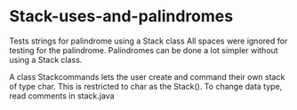 # Stack-uses-and-palindromes
Tests strings for palindrome using a Stack class
All spaces were ignored for testing for the palindrome.
Palindromes can be done a lot simpler without using a Stack class.

A class Stackcommands lets the user create and command their own stack of type char. This is restricted to char as the Stack(). To change data type, read comments in stack.java
